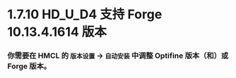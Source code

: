 # 1.7.10 HD_U_D4 支持 Forge 10.13.4.1614 版本

### 你需要在 HMCL 的 `版本设置` -> `自动安装` 中调整 Optifine 版本（和）或 Forge 版本。
